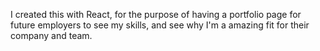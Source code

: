 I created this with React, for the purpose of having a portfolio page for future employers to see my skills, and see why I'm a amazing fit for their company and team.
